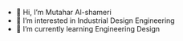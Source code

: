 - 👋 Hi, I’m Mutahar Al-shameri
- 👀 I’m interested in Industrial Design Engineering
- 🌱 I’m currently learning Engineering Design 

<!---
Mutahar22251412/Mutahar22251412 is a ✨ special ✨ repository because its `README.md` (this file) appears on your GitHub profile.
You can click the Preview link to take a look at your changes.
--->
